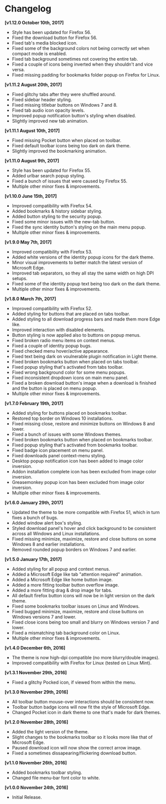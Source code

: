 # Changelog

**[v1.12.0 October 10th, 2017]**

* Style has been updated for Firefox 56.
* Fixed the download button for Firefox 56.
* Fixed tab's media blocked icon.
* Fixed some of the background colors not being correctly set when compact mode is enabled.
* Fixed tab background sometimes not covering the entire tab.
* Fixed a couple of icons being inverted when they shouldn't and vice versa.
* Fixed missing padding for bookmarks folder popup on Firefox for Linux.

**[v1.11.2 August 20th, 2017]**

* Fixed glitchy tabs after they were shuffled around.
* Fixed sidebar header styling.
* Fixed missing titlebar buttons on Windows 7 and 8.
* Fixed tab audio icon opacity levels.
* Improved popup notification button's styling when disabled.
* Slightly improved new tab animation.

**[v1.11.1 August 10th, 2017]**

* Fixed missing Pocket button when placed on toolbar.
* Fixed default toolbar icons being too dark on dark theme.
* Slightly improved the bookmarking animation.

**[v1.11.0 August 9th, 2017]**

* Style has been updated for Firefox 55.
* Added urlbar search popup styling.
* Fixed a bunch of issues that were caused by Firefox 55.
* Multiple other minor fixes & improvements.

**[v1.10.0 June 15th, 2017]**

* Improved compatibility with Firefox 54.
* Added bookmarks & history sidebar styling.
* Added button styling to the security popup.
* Fixed some minor issues with the new-tab button.
* Fixed the sync identity button's styling on the main menu popup.
* Multiple other minor fixes & improvements.

**[v1.9.0 May 7th, 2017]**

* Improved compatibility with Firefox 53.
* Added white versions of the identity popup icons for the dark theme.
* Minor visual improvements to better match the latest version of Microsoft Edge.
* Improved tab separators, so they all stay the same width on high DPI setups.
* Fixed some of the identity popup text being too dark on the dark theme.
* Multiple other minor fixes & improvements.

**[v1.8.0 March 7th, 2017]**

* Improved compatibility with Firefox 52.
* Added styling for buttons that are placed on tabs toolbar.
* Added styling to all download progress bars and made them more Edge like.
* Improved interaction with disabled elements.
* Button styling is now applied also to buttons on popup menus.
* Fixed broken radio menu items on context menus.
* Fixed a couple of identity popup bugs.
* Fixed checked menu hover/active appearance.
* Fixed text being dark on voulnerable plugin notification in Light theme.
* Fixed broken bookmarks button when placed on tabs toolbar.
* Fixed popup styling that's activated from tabs toolbar.
* Fixed wrong background color for some menu popups.
* Fixed inconsistent dropdown icons on main menu panel.
* Fixed a broken download button's image when a download is finished and the button is placed on menu popup.
* Multiple other minor fixes & improvements.

**[v1.7.0 February 19th, 2017]**

* Added styling for buttons placed on bookmarks toolbar.
* Restored top border on Windows 10 installations.
* Fixed missing close, restore and minimize buttons on Windows 8 and lower.
* Fixed a bunch of issues with some Windows themes.
* Fixed broken bookmarks button when placed on bookmarks toolbar.
* Fixed popup styling that's activated from bookmarks toolbar.
* Fixed badge icon placement on menu panel.
* Fixed downloads panel context-menu styling.
* Desktop popup notification icon has been added to image color inversion.
* Addon installation complete icon has been excluded from image color inversion.
* Greasemonkey popup icon has been excluded from image color inversion.
* Multiple other minor fixes & improvements.

**[v1.6.0 January 29th, 2017]**

* Updated the theme to be more compatible with Firefox 51, which in turn fixes a bunch of bugs.
* Added window alert box's styling.
* Styled download panel's hover and click background to be consistent across all Windows and Linux installations.
* Fixed missing minimize, maximize, restore and close buttons on some Windows 8 and earlier installations.
* Removed rounded popup borders on Windows 7 and earlier.

**[v1.5.0 January 17th, 2017]**

* Added styling for all popup and context menus.
* Added a Microsoft Edge like tab "attention required" animation.
* Added a Microsoft Edge like home button image.
* Added a more fitting toolbar button overflow image.
* Added a more fitting drag & drop image for tabs.
* All default firefox button icons will now be in light version on the dark theme.
* Fixed some bookmarks toolbar issues on Linux and Windows.
* Fixed bugged minimize, maximize, restore and close buttons on Windows versions 7 and lower.
* Fixed close icons being too small and blurry on Windows version 7 and lower.
* Fixed a mismatching tab background color on Linux.
* Multiple other minor fixes & improvements.

**[v1.4.0 December 6th, 2016]**

* The theme is now high-dpi compatible (no more blurry/double images).
* Improved compatibility with Firefox for Linux (tested on Linux Mint).

**[v1.3.1 November 29th, 2016]**

* Fixed a glitchy Pocked icon, if viewed from within the menu.

**[v1.3.0 November 29th, 2016]**

* All toolbar button mouse-over interactions should be consistent now.
* Toolbar button badge icons will now fit the style of Microsoft Edge.
* Changed Pocket icon in dark theme to one that's made for dark themes.

**[v1.2.0 November 28th, 2016]**

* Added the light version of the theme.
* Slight changes to the bookmarks toolbar so it looks more like that of Microsoft Edge.
* Paused download icon will now show the correct arrow image.
* Fixed a sometimes dissapearing/flickering download button.

**[v1.1.0 November 26th, 2016]**

* Added bookmarks toolbar styling.
* Changed file menu-bar font color to white.

**[v1.0.0 November 24th, 2016]**

* Initial Release.
